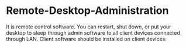 # Remote-Desktop-Administration
It is remote control software. You can restart, shut down, or put your desktop to sleep through admin software to all client devices connected through LAN. Client software should be installed on client devices.
